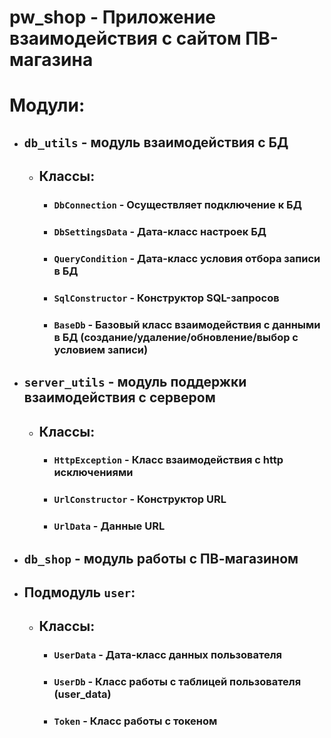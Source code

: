 # pw_shop - Приложение взаимодействия с сайтом ПВ-магазина  

# Модули:  

- ## `db_utils` - модуль взаимодействия с БД
    - ## Классы:
      - ### `DbConnection` - Осуществляет подключение к БД
      - ### `DbSettingsData` - Дата-класс настроек БД
      - ### `QueryCondition` - Дата-класс условия отбора записи в БД
      - ### `SqlConstructor` - Конструктор SQL-запросов
      - ### `BaseDb` - Базовый класс взаимодействия с данными в БД (создание/удаление/обновление/выбор с условием записи)  

- ## `server_utils` - модуль поддержки взаимодействия с сервером
    - ## Классы:
      - ### `HttpException` - Класс взаимодействия с http исключениями  
      - ### `UrlConstructor` - Конструктор URL
      - ### `UrlData` - Данные URL
- ## `db_shop` - модуль работы с ПВ-магазином
- ## Подмодуль `user`:  
    - ## Классы:
      - ### `UserData` - Дата-класс данных пользователя
      - ### `UserDb` - Класс работы с таблицей пользователя (user_data)
      - ### `Token` - Класс работы с токеном
